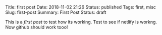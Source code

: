 Title: first post
Date: 2018-11-02 21:26
Status: published
Tags: first, misc
Slug: first-post
Summary: First Post
Status: draft

This is a *first post* to test how its working.
Test to see if netlify is workng.
Now github should work tooo!
